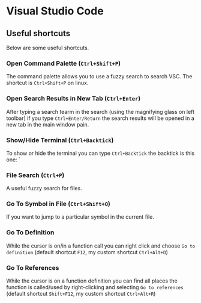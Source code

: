 # Visual Studio Code

## Useful shortcuts
Below are some useful shortcuts.

### Open Command Palette (`Ctrl+Shift+P`)
The command palette allows you to use a fuzzy search to search VSC. The shortcut is `Ctrl+Shift+P` on linux.

### Open Search Results in New Tab (`Ctrl+Enter`)
After typing a search tearm in the search (using the magnifying glass on left toolbar) if you type `Ctrl+Enter/Return` the search results will be opened in a new tab in the main window pain.

### Show/Hide Terminal (`Ctrl+Backtick`)
To show or hide the terminal you can type `Ctrl+Backtick` the backtick is this one: \`

### File Search (`Ctrl+P`)
A useful fuzzy search for files.

### Go To Symbol in File (`Ctrl+Shift+O`)
If you want to jump to a particular symbol in the current file.

### Go To Definition
While the cursor is on/in a function call you can right click and choose `Go to definition` (default shortcut `F12`, my custom shortcut `Ctrl+Alt+D`)

### Go To References
While the cursor is on a function definition you can find all places the function is called/used by right-clicking and selecting `Go to references` (default shortcut `Shift+F12`, my custom shortcut `Ctrl+Alt+R`)



```python

```
